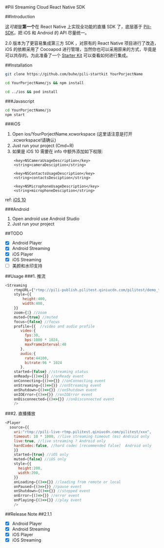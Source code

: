 #Pili Streaming Cloud React Native SDK

##Introduction

这*可能*是**第一个**在 React Native 上实现全功能的直播 SDK 了，底层基于 [Pili-SDK](https://github.com/pili-engineering)，把 iOS 和 Android 的 API 尽量统一。

2.0 版本为了更容易集成第三方 SDK ，对原有的 React Native 项目进行了改造，iOS 的依赖采用了 Cocoapod 进行管理，当然你也可以采用原来的方式，毕竟是可以共存的。为此准备了一个 [Starter Kit](https://github.com/buhe/pili-startkit) 可以查看如何进行集成。


##Installation

```bash
git clone https://github.com/buhe/pili-startkit YourPorjectName

cd YourPorjectName/js && npm install

cd ../ios && pod install
```

###Javascript

```bash
cd YourPorjectName/js
npm start
```

###iOS
1. Open ios/YourPorjectName.xcworkspace (这里请注意是打开 .xcworkspace!请确认)
2. Just run your project (Cmd+R)
3. 如果是 iOS 10 需要在 info 中额外添加如下权限:
```
    <key>NSCameraUsageDescription</key>    
    <string>cameraDesciption</string>

    <key>NSContactsUsageDescription</key>    
    <string>contactsDesciption</string>

    <key>NSMicrophoneUsageDescription</key>    
    <string>microphoneDesciption</string>
```    
ref: [iOS 10](http://www.jianshu.com/p/c212cde86877)


###Android
1. Open android use Android Studio
2. Just run your project

##TODO
- [x] Android Player
- [x] Android Streaming
- [x] iOS Player
- [x] iOS Streaming
- [ ] 美颜和水印支持

##Usage
###1. 推流
```javascript
<Streaming
    rtmpURL={"rtmp://pili-publish.pilitest.qiniucdn.com/pilitest/demo_test?key=6eeee8a82246636e"}
    style={{
        height:400,
        width:400,
    }}
    zoom={1} //zoom 
    muted={true} //muted
    focus={false} //focus
    profile={{  //video and audio profile
       video:{
         fps:30,
         bps:1000 * 1024,
         maxFrameInterval:48
       },
       audio:{
         rate:44100,
         bitrate:96 * 1024
       },
    started={false} //streaming status
    onReady={()=>{}} //onReady event
    onConnecting={()=>{}} //onConnecting event
    onStreaming={()=>{}} //onStreaming event
    onShutdown={()=>{}} //onShutdown event
    onIOError={()=>{}} //onIOError event
    onDisconnected={()=>{}} //onDisconnected event
    />
```
###2. 直播播放
```javascript
<Player
  source={{
    uri:"rtmp://pili-live-rtmp.pilitest.qiniucdn.com/pilitest/xxx",
    timeout: 10 * 1000, //live streaming timeout (ms) Android only
    live:true, //live streaming ? Android only
    hardCodec:false, //hard codec [recommended false]  Android only
    }}
    started={true} //iOS only
    muted={false} //iOS only
    style={{
      height:200,
      width:200,
    }}
    onLoading={()=>{}} //loading from remote or local
    onPaused={()=>{}} //pause event
    onShutdown={()=>{}} //stopped event
    onError={()=>{}} //error event
    onPlaying={()=>{}} //play event
    />
```
##Release Note
##2.1.1
- [x] Android Player
- [x] Android Streaming
- [x] iOS Player
- [x] iOS Streaming 
